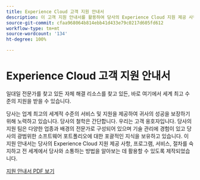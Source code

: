 ```yaml
---
title: Experience Cloud 고객 지원 안내서
description: 이 고객 지원 안내서를 활용하여 당사의 Experience Cloud 지원 제공 사항, 프로그램, 서비스, 절차를 숙지하고 전 세계에서 당사와 소통하는 방법에 대해 알아보십시오.
source-git-commit: cfaa968064b814ebb41d433e79c0217d605fd612
workflow-type: tm+mt
source-wordcount: '134'
ht-degree: 100%

---
```


# Experience Cloud 고객 지원 안내서

일대일 전문가를 찾고 있든 자체 해결 리소스를 찾고 있든, 바로 여기에서 세계 최고 수준의 지원을 받을 수 있습니다.

당사는 업계 최고의 세계적 수준의 서비스 및 지원을 제공하여 귀사의 성공을 보장하기 위해 노력하고 있습니다. 당사의 철학은 간단합니다. 우리는 고객 옹호자입니다. 당사의 지원 팀은 다양한 업종과 배경의 전문가로 구성되어 있으며 기술 관리에 경험이 있고 당사의 광범위한 소프트웨어 포트폴리오에 대한 포괄적인 지식을 보유하고 있습니다. 이 지원 안내서는 당사의 Experience Cloud 지원 제공 사항, 프로그램, 서비스, 절차를 숙지하고 전 세계에서 당사와 소통하는 방법을 알아보는 데 활용할 수 있도록 제작되었습니다.

[지원 안내서 PDF 보기](assets/ExperienceCloudCustomerSupportGuide.pdf)
